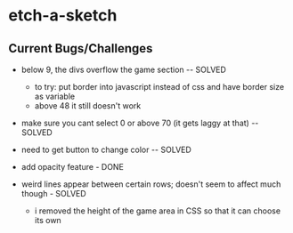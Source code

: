 # etch-a-sketch



## Current Bugs/Challenges

- below 9, the divs overflow the game section -- SOLVED
    - to try: put border into javascript instead of css and have border size as variable 
    - above 48 it still doesn't work

- make sure you cant select 0 or above 70 (it gets laggy at that) -- SOLVED

- need to get button to change color -- SOLVED

- add opacity feature - DONE

- weird lines appear between certain rows; doesn't seem to affect much though - SOLVED
    - i removed the height of the game area in CSS so that it can choose its own